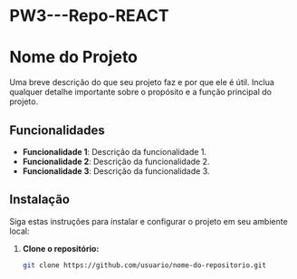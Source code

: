 # PW3---Repo-REACT

# Nome do Projeto

Uma breve descrição do que seu projeto faz e por que ele é útil. Inclua qualquer detalhe importante sobre o propósito e a função principal do projeto.

## Funcionalidades

- **Funcionalidade 1**: Descrição da funcionalidade 1.
- **Funcionalidade 2**: Descrição da funcionalidade 2.
- **Funcionalidade 3**: Descrição da funcionalidade 3.

## Instalação

Siga estas instruções para instalar e configurar o projeto em seu ambiente local:

1. **Clone o repositório:**

   ```bash
   git clone https://github.com/usuario/nome-do-repositorio.git
